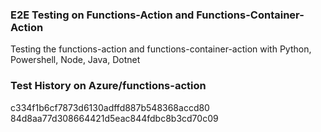 ### E2E Testing on Functions-Action and Functions-Container-Action

Testing the functions-action and functions-container-action with Python, Powershell, Node, Java, Dotnet

### Test History on Azure/functions-action
c334f1b6cf7873d6130adffd887b548368accd80
84d8aa77d308664421d5eac844fdbc8b3cd70c09
